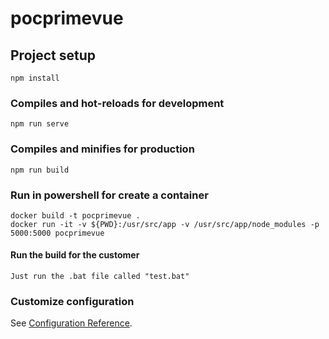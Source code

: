 # pocprimevue

## Project setup
```
npm install
```

### Compiles and hot-reloads for development
```
npm run serve
```

### Compiles and minifies for production
```
npm run build
```

### Run in powershell for create a container
```
docker build -t pocprimevue .
docker run -it -v ${PWD}:/usr/src/app -v /usr/src/app/node_modules -p 5000:5000 pocprimevue
```
#### Run the build for the customer
```
Just run the .bat file called "test.bat"
```

### Customize configuration
See [Configuration Reference](https://cli.vuejs.org/config/).
